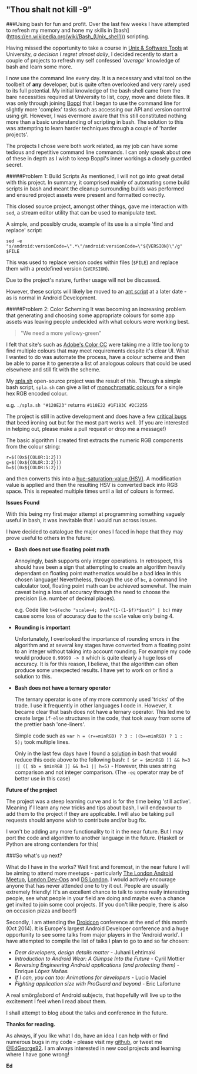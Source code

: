 "Thou shalt not kill -9"
----------

###Using bash for fun and profit.
Over the last few weeks I have attempted to refresh my memory and hone my skills in [bash](https://en.wikipedia.org/wiki/Bash_(Unix_shell\)) scripting. 

Having missed the opportunity to take a course in [Unix & Software Tools](http://modulecatalogue.nottingham.ac.uk/Nottingham/asp/moduledetails.asp?crs_id=017010&year_id=000113) at University, *a decision I regret almost daily*, I decided recently to start a couple of projects to refresh my self confessed *'average'* knowledge of bash and learn some more. 

I now use the command line every day. It is a necessary and vital tool on the toolbelt of **any** developer, but is quite often overlooked and very rarely used to its full potential. My initial knowledge of the bash shell came from the bare necessities required at University to list, copy, move and delete files. It was only through joining [Boppl](http://boppl.me) that I began to use the command line for slightly more 'complex' tasks such as accessing our API and version control using git. However, I was evermore aware that this still constituted nothing more than a basic understanding of scripting in bash. The solution to this was attempting to learn harder techniques through a couple of 'harder projects'. 

The projects I chose were both work related, as my job can have some tedious and repetitive command line commands. I can only speak about one of these in depth as I wish to keep Boppl's inner workings a closely guarded secret.

#####Problem 1: Build Scripts
As mentioned, I will not go into great detail with this project. In summary, it comprised mainly of automating some build scripts in bash and meant the cleanup surrounding builds was performed and ensured project assets were present and formatted correctly.

This closed source project, amongst other things, gave me interaction with `sed`, a stream editor utility that can be used to manipulate text. 

A simple, and possibly crude, example of its use is a simple 'find and replace' script:

`sed -e "s/android:versionCode=\".*\"/android:versionCode=\"${VERSION}\"/g" $FILE`         

This was used to replace version codes within files (`$FILE`) and replace them with a predefined version (`$VERSION`). 

Due to the project's nature, further usage will not be discussed. 

However, these scripts will likely be moved to an [ant script](http://ant.apache.org/) at a later date - as is normal in Android Development.

#####Problem 2: Color Scheming
It was becoming an increasing problem that generating and choosing some appropriate colours for some app assets was leaving people undecided with what colours were working best.

>"We need a more yellowy-green"

I felt that site's such as [Adobe's Color CC](https://color.adobe.com/create/color-wheel/) were taking me a little too long to find multiple colours that may meet requirements despite it's clear UI.
What I wanted to do was automate the process, have a colour scheme and then be able to parse it to generate a list of analogous colours that could be used elsewhere and still fit with the scheme.

My [spla.sh](https://github.com/ed-george/spla.sh) open-source project was the result of this. Through a simple bash script, `spla.sh` can give a list of [monochromatic colours](https://en.wikipedia.org/wiki/Monochromatic_color) for a single hex RGB encoded colour.

e.g. `./spla.sh "#120E23"` returns `#110E22 #1F183C #2C2255`

The project is still in active development and does have a few [critical bugs](https://github.com/ed-george/spla.sh/issues) that beed ironing out but for the most part works well. (If you are interested in helping out, please make a pull request or drop me a message!)

The basic algorithm I created first extracts the numeric RGB components from the colour string:
``` 
r=$((0x${COLOR:1:2}))
g=$((0x${COLOR:3:2}))
b=$((0x${COLOR:5:2}))
``` 

and then converts this into a [hue-saturation-value (HSV)](https://en.wikipedia.org/wiki/HSL_and_HSV). A modification value is applied and then the resulting HSV is converted back into RGB space. This is repeated multiple times until a list of colours is formed.

**Issues Found**

With this being my first major attempt at programming something vaguely useful in bash, it was inevitable that I would run across issues. 

I have decided to catalogue the major ones I faced in hope that they may prove useful to others in the future:

+ **Bash does not use floating point math**

	Annoyingly, bash supports only integer operations. In retrospect, this should have been a sign that attempting to create an algorithm heavily dependant on floating point mathematics would be a bad idea in this chosen language! Nevertheless, through the use of `bc`, a command line calculator tool, floating point math can be achieved somewhat. The main caveat being a loss of accuracy through the need to choose the precision (i.e. number of decimal places).
	
	e.g. Code like `t=$(echo "scale=4; $val*(1-(1-$f)*$sat)" | bc)` may cause some loss of accuracy due to the `scale` value only being 4.

+ **Rounding is important**

	Unfortunately, I overlooked the importance of rounding errors in the algorithm and at several key stages have converted from a floating point to an integer without taking into account rounding. For example my code would produce `0.99999 -> 0` which is quite clearly a huge loss of accuracy. It is for this reason, I believe, that the algorithm can often produce some unexpected results. I have yet to work on or find a solution to this. 

+ **Bash does not have a ternary operator**

	The ternary operator is one of my more commonly used 'tricks' of the trade. I use it frequently in other languages I code in. However, it became clear that bash does not have a ternary operator. This led me to create large `if-else` structures in the code, that took away from some of the prettier bash 'one-liners'. 
	
	Simple code such as `var h = (r==minRGB) ? 3 : ((b==minRGB) ? 1 : 5);` took multiple lines. 
	
	Only in the last few days have I found a [solution](http://stackoverflow.com/questions/3953645/ternary-operator-in-bash) in bash that would reduce this code above to the following bash:
	`[ $r = $minRGB ]] && h=3 || ([ $b = $minRGB ]] && h=1 || h=5)` - However, this uses string comparison and not integer comparison. (The `-eq` operator may be of better use in this case)
	
**Future of the project**

The project was a steep learning curve and is for the time being 'still active'. Meaning if I learn any new tricks and tips about bash, I will endeavour to add them to the project if they are applicable. I will also be taking pull requests should anyone wish to contribute and/or bug fix.

I won't be adding any more functionality to it in the near future. But I may port the code and algorithm to another language in the future. (Haskell or Python are strong contenders for this)

###So what's up next?

What do I have in the works? Well first and foremost, in the near future I will be aiming to attend more meetups - particularly [The London Android Meetup](http://www.meetup.com/android/), [London Dev-Ops](http://www.meetup.com/London-DevOps/) and [DS London](http://www.meetup.com/dslondon/). I would actively encourage anyone that has never attended one to try it out. People are usually extremely friendly! It's an excellent chance to talk to some really interesting people, see what people in your field are doing and maybe even a chance get invited to join some cool projects. (If you don't like people, there is also on occasion pizza and beer!)

Secondly, I am attending the [Droidcon](http://uk.droidcon.com/2014/) conference at the end of this month (Oct 2014). It is Europe's largest Android Developer conference and a huge opportunity to see some talks from major players in the 'Android world'. I have attempted to compile the list of talks I plan to go to and so far chosen:

+ *Dear developers, design details matter* - Juhani Lehtimaki
+ *Introduction to Android Wear: A Glimpse Into the Future* - Cyril Mottier
+ *Reversing Engineering Android applications (and protecting them)* - Enrique López Mañas
+ *If I can, you can too: Animations for developers* - Lucio Maciel
+ *Fighting application size with ProGuard and beyond* - Eric Lafortune

A real smörgåsbord of Android subjects, that hopefully will live up to the excitement I feel when I read about them. 

I shall attempt to blog about the talks and conference in the future.

**Thanks for reading.**

As always, if you like what I do, have an idea I can help with or find numerous bugs in my code - please visit my [github](http://github.com/ed-george), or tweet me [@EdGeorge92](https://twitter.com/edgeorge92). I am always interested in new cool projects and learning where I have gone wrong! 
 
**Ed**
  
 